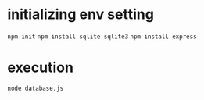 # initializing env setting
`npm init`
`npm install sqlite sqlite3`
`npm install express`

# execution
`node database.js`
